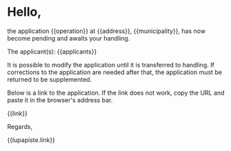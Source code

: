 # Hello, 

the application {{operation}} at {{address}}, {{municipality}}, has
now become pending and awaits your handling.

The applicant(s): {{applicants}}

It is possible to modify the application until it is transferred to
handling. If corrections to the application are needed after that, the
application must be returned to be supplemented.

Below is a link to the application. If the link does not work, copy the
URL and paste it in the browser's address bar.

{{link}}

Regards, 

{{lupapiste.link}}
